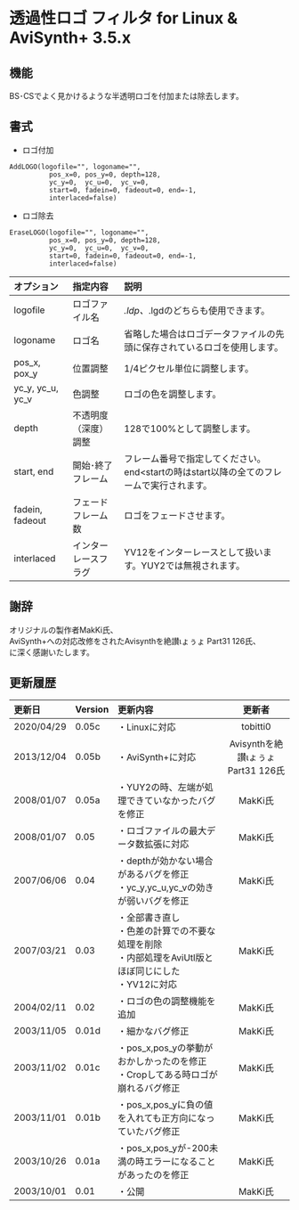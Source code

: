 #  透過性ロゴ フィルタ for Linux & AviSynth+ 3.5.x
## 機能
BS･CSでよく見かけるような半透明ロゴを付加または除去します。  
## 書式
* ロゴ付加
````
AddLOGO(logofile="", logoname="",
          pos_x=0, pos_y=0, depth=128,
          yc_y=0,  yc_u=0,  yc_v=0,
          start=0, fadein=0, fadeout=0, end=-1,
          interlaced=false)
````
* ロゴ除去
````
EraseLOGO(logofile="", logoname="",
          pos_x=0, pos_y=0, depth=128,
          yc_y=0,  yc_u=0,  yc_v=0,
          start=0, fadein=0, fadeout=0, end=-1,
          interlaced=false)
````
| オプション| 指定内容 |説明 |
|:---|:---|:---|
|logofile         |ロゴファイル名|*.ldp、*.lgdのどちらも使用できます。|
|logoname         |ロゴ名|省略した場合はロゴデータファイルの先頭に保存されているロゴを使用します。|
|pos_x, pox_y     |位置調整|1/4ピクセル単位に調整します。|
|yc_y, yc_u, yc_v |色調整|ロゴの色を調整します。|
|depth            |不透明度（深度）調整|128で100%として調整します。|
|start, end       |開始･終了フレーム|フレーム番号で指定してください。end<startの時はstart以降の全てのフレームで実行されます。|
|fadein, fadeout  |フェードフレーム数|ロゴをフェードさせます。|
|interlaced       |インターレースフラグ|YV12をインターレースとして扱います。YUY2では無視されます。|
## 謝辞
オリジナルの製作者MakKi氏、  
AviSynth+への対応改修をされたAvisynthを絶讃ιょぅょ Part31 126氏、  
に深く感謝いたします。
## 更新履歴
| 更新日 | Version | 更新内容 | 更新者 |
|:---|:---|:---|:---:|
|2020/04/29 |0.05c |・Linuxに対応 |tobitti0|
|2013/12/04 |0.05b |・AviSynth+に対応 |Avisynthを絶讃ιょぅょ Part31 126氏|
|2008/01/07 |0.05a |・YUY2の時、左端が処理できていなかったバグを修正 |MakKi氏|
|2008/01/07 |0.05 |・ロゴファイルの最大データ数拡張に対応  |MakKi氏|
|2007/06/06 |0.04 |・depthが効かない場合があるバグを修正<br>・yc_y,yc_u,yc_vの効きが弱いバグを修正|MakKi氏|             
|2007/03/21 |0.03 |・全部書き直し<br>・色差の計算での不要な処理を削除<br>・内部処理をAviUtl版とほぼ同じにした<br>・YV12に対応|MakKi氏|
|2004/02/11 |0.02 |・ロゴの色の調整機能を追加  |MakKi氏|
|2003/11/05 |0.01d |・細かなバグ修正  |MakKi氏|
|2003/11/02 |0.01c |・pos_x,pos_yの挙動がおかしかったのを修正<br>・Cropしてある時ロゴが崩れるバグ修正|MakKi氏|
|2003/11/01 |0.01b |・pos_x,pos_yに負の値を入れても正方向になっていたバグ修正  |MakKi氏|
|2003/10/26 |0.01a |・pos_x,pos_yが-200未満の時エラーになることがあったのを修正  |MakKi氏|
|2003/10/01 |0.01 |・公開  |MakKi氏|
